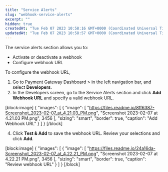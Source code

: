 ```yaml
---
title: "Service Alerts"
slug: "webhook-service-alerts"
excerpt: ""
hidden: true
createdAt: "Tue Feb 07 2023 10:58:16 GMT+0000 (Coordinated Universal Time)"
updatedAt: "Tue Feb 07 2023 10:58:57 GMT+0000 (Coordinated Universal Time)"
---
```

The service alerts section allows you to:

- Activate or deactivate a webhook
- Configure webhook URL

To configure the webhook URL,

1. Go to Payment Gateway Dashboard > in the left navigation bar, and select **Developers**.
2. In the Developers screen, go to the Service Alerts section and click **Add Webhook URL** and specify a valid webhook URL. 

[block:image]
{
  "images": [
    {
      "image": [
        "https://files.readme.io/8ff6387-Screenshot_2023-02-07_at_4.21.03_PM.png",
        "Screenshot 2023-02-07 at 4.21.03 PM.png",
        3456
      ],
      "sizing": "smart",
      "border": true,
      "caption": "Add Webhook URL"
    }
  ]
}
[/block]


4. Click **Test & Add** to save the webhook URL. Review your selections and click **Add**. 

[block:image]
{
  "images": [
    {
      "image": [
        "https://files.readme.io/24a16da-Screenshot_2023-02-07_at_4.22.21_PM.png",
        "Screenshot 2023-02-07 at 4.22.21 PM.png",
        3456
      ],
      "sizing": "smart",
      "border": true,
      "caption": "Review webhook URL"
    }
  ]
}
[/block]
